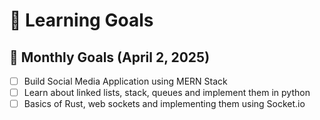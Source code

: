 # 🎯 Learning Goals

## 📆 Monthly Goals (April 2, 2025)

- [ ] Build Social Media Application using MERN Stack
- [ ] Learn about linked lists, stack, queues and implement them in python
- [ ] Basics of Rust, web sockets and implementing them using Socket.io
